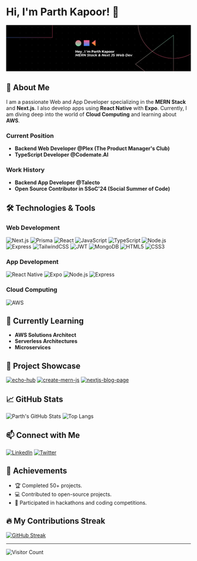 # Hi, I'm Parth Kapoor! 👋

![Banner](https://raw.githubusercontent.com/parthkapoor-dev/parthkapoor-dev/main/banner.png)

## 🚀 About Me

I am a passionate Web and App Developer specializing in the **MERN Stack** and **Next.js**. I also develop apps using **React Native** with **Expo**. Currently, I am diving deep into the world of **Cloud Computing** and learning about **AWS**.


### Current Position
- **Backend Web Developer @Plex (The Product Manager's Club)**
- **TypeScript Developer @Codemate.AI**

### Work History
- **Backend App Developer @Talecto**
- **Open Source Contributor in SSoC'24 (Social Summer of Code)**

## 🛠️ Technologies & Tools

### Web Development
![Next.js](https://img.shields.io/badge/-Next.js-000000?logo=next.js&logoColor=white&style=for-the-badge)
![Prisma](https://img.shields.io/badge/-Prisma-2D3748?logo=prisma&logoColor=white&style=for-the-badge)
![React](https://img.shields.io/badge/-React-61DAFB?logo=react&logoColor=black&style=for-the-badge)
![JavaScript](https://img.shields.io/badge/-JavaScript-F7DF1E?logo=javascript&logoColor=black&style=for-the-badge)
![TypeScript](https://img.shields.io/badge/-TypeScript-007ACC?logo=typescript&logoColor=white&style=for-the-badge)
![Node.js](https://img.shields.io/badge/-Node.js-339933?logo=node.js&logoColor=white&style=for-the-badge)
![Express](https://img.shields.io/badge/-Express-000000?logo=express&logoColor=white&style=for-the-badge)
![TailwindCSS](https://img.shields.io/badge/-TailwindCSS-38B2AC?logo=tailwind-css&logoColor=white&style=for-the-badge)
![JWT](https://img.shields.io/badge/-JWT-000000?logo=json-web-tokens&logoColor=white&style=for-the-badge)
![MongoDB](https://img.shields.io/badge/-MongoDB-47A248?logo=mongodb&logoColor=white&style=for-the-badge)
![HTML5](https://img.shields.io/badge/-HTML5-E34F26?logo=html5&logoColor=white&style=for-the-badge)
![CSS3](https://img.shields.io/badge/-CSS3-1572B6?logo=css3&logoColor=white&style=for-the-badge)


### App Development
![React Native](https://img.shields.io/badge/-React%20Native-61DAFB?logo=react&logoColor=black&style=for-the-badge)
![Expo](https://img.shields.io/badge/-Expo-000020?logo=expo&logoColor=white&style=for-the-badge)
![Node.js](https://img.shields.io/badge/-Node.js-339933?logo=node.js&logoColor=white&style=for-the-badge)
![Express](https://img.shields.io/badge/-Express-000000?logo=express&logoColor=white&style=for-the-badge)

### Cloud Computing
![AWS](https://img.shields.io/badge/-AWS-232F3E?logo=amazon-aws&logoColor=white&style=for-the-badge)

## 🌱 Currently Learning

- **AWS Solutions Architect**
- **Serverless Architectures**
- **Microservices**

## 🎥 Project Showcase

[![echo-hub](https://img.shields.io/badge/-echo--hub-FF4088?logo=github&style=for-the-badge)](https://github.com/parthkapoor-dev/echo-hub)
[![create-mern-js](https://img.shields.io/badge/-create--mern--js-FF4088?logo=github&style=for-the-badge)](https://github.com/parthkapoor-dev/create-mern-js)
[![nextjs-blog-page](https://img.shields.io/badge/-nextjs--blog--page-FF4088?logo=github&style=for-the-badge)](https://github.com/parthkapoor-dev/nextjs-blog-page)

## 📈 GitHub Stats

![Parth's GitHub Stats](https://github-readme-stats.vercel.app/api?username=parthkapoor-dev&show_icons=true&theme=radical)
![Top Langs](https://github-readme-stats.vercel.app/api/top-langs/?username=parthkapoor-dev&layout=compact&theme=radical)

## 📫 Connect with Me

[![LinkedIn](https://img.shields.io/badge/-LinkedIn-0077B5?logo=linkedin&logoColor=white&style=for-the-badge)](https://linkedin.com/in/parthkapoor)
[![Twitter](https://img.shields.io/badge/-Twitter-1DA1F2?logo=twitter&logoColor=white&style=for-the-badge)](https://twitter.com/parthkapoor)

## 🏅 Achievements

- 🏆 Completed 50+ projects.
- 💻 Contributed to open-source projects.
- 🥇 Participated in hackathons and coding competitions.

## 🔥 My Contributions Streak

[![GitHub Streak](https://github-readme-streak-stats.herokuapp.com?user=parthkapoor-dev&theme=radical)](https://git.io/streak-stats)

---

![Visitor Count](https://komarev.com/ghpvc/?username=parthkapoor-dev&style=flat-square&color=blue)
